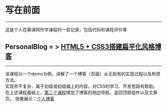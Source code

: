# 写在前面
---
这是个人在慕课网所学课程的一些记录，包括代码和课程评价等
## PersonalBlog = > [HTML5 + CSS3搭建扁平化风格博客](http://www.imooc.com/learn/445)
---
该课程以一个demo为例，讲解了一个博客（页面）从无到有的实现过程以及构思方法。  
实现并不复杂，属于初级或初级偏上的内容，对CSS的学习、开发思路有帮助。  
在上述课程基础上，[第二个课程](http://www.imooc.com/learn/598)增加了博客的侧边导航、返回顶部组件以及文章页。
效果展示：[个人博客](http://ytxka.github.io/IMOOC/personalBlog/templates/index.html)
